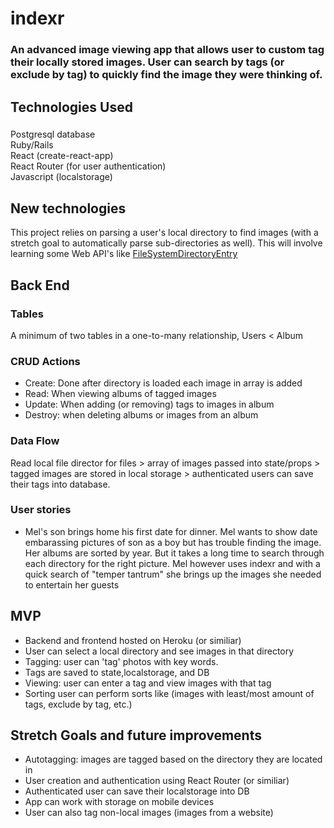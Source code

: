 # indexr

### An advanced image viewing app that allows user to custom tag their locally stored images. User can search by tags (or exclude by tag) to quickly find the image they were thinking of.

## Technologies Used

### 
Postgresql database  
Ruby/Rails  
React (create-react-app)  
React Router (for user authentication)  
Javascript (localstorage)  

## New technologies
This project relies on parsing a user's local directory to find images (with a stretch goal to automatically parse sub-directories as well). This will involve learning some Web API's like [FileSystemDirectoryEntry](https://developer.mozilla.org/en-US/docs/Web/API/FileSystemDirectoryEntry/createReader)

## Back End  
### Tables  
A minimum of two tables in a one-to-many relationship, Users < Album

### CRUD Actions
- Create: Done after directory is loaded each image in array is added
- Read: When viewing albums of tagged images
- Update: When adding (or removing) tags to images in album
- Destroy: when deleting albums or images from an album

### Data Flow
Read local file director for files > array of images passed into state/props > tagged images are stored in local storage > authenticated users can save their tags into database.

### User stories
- Mel's son brings home his first date for dinner. Mel wants to show date embarassing pictures of son as a boy but has trouble finding the image. Her albums are sorted by year. But it takes a long time to search through each directory for the right picture. Mel however uses indexr and with a quick search of "temper tantrum" she brings up the images she needed to entertain her guests

## MVP  
- Backend and frontend hosted on Heroku (or similiar)
- User can select a local directory and see images in that directory
- Tagging: user can 'tag' photos with key words. 
- Tags are saved to state,localstorage, and DB
- Viewing: user can enter a tag and view images with that tag
- Sorting user can perform sorts like (images with least/most amount of tags, exclude by tag, etc.)

## Stretch Goals and future improvements
- Autotagging: images are tagged based on the directory they are located in
- User creation and authentication using React Router (or similiar)
- Authenticated user can save their localstorage into DB
- App can work with storage on mobile devices
- User can also tag non-local images (images from a website)
